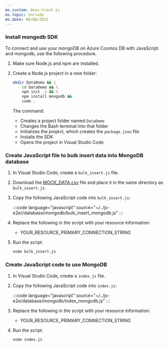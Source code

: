 ```yaml
---
ms.custom: devx-track-js
ms.topic: include
ms.date: 08/08/2022
---
```


### Install mongodb SDK 

To connect and use your mongoDB on Azure Cosmos DB with JavaScript and mongodb, use the following procedure.

1. Make sure Node.js and npm are installed.
1. Create a Node.js project in a new folder:

    ```bash
    mkdir DataDemo && \
        cd DataDemo && \
        npm init -y && \
        npm install mongodb &&
        code .
    ```

    The command:
    * Creates a project folder named `DataDemo`
    * Changes the Bash terminal into that folder
    * Initializes the project, which creates the `package.json` file
    * Installs the SDK
    * Opens the project in Visual Studio Code

### Create JavaScript file to bulk insert data into MongoDB database

1. In Visual Studio Code, create a `bulk_insert.js` file.

1. Download the [MOCK_DATA.csv](https://github.com/Azure-Samples/js-e2e/blob/main/database/redis/MOCK_DATA.csv) file and place it in the same directory as `bulk_insert.js`.

1. Copy the following JavaScript code into `bulk_insert.js`:

    :::code language="javascript" source="~/../js-e2e//database/mongodb/bulk_insert_mongodb.js" :::

1. Replace the following in the script with your resource information:

    * YOUR_RESOURCE_PRIMARY_CONNECTION_STRING

1. Run the script.

    ```bash
    node bulk_insert.js
    ```

### Create JavaScript code to use MongoDB

1. In Visual Studio Code, create a `index.js` file.

1. Copy the following JavaScript code into `index.js`:

    :::code language="javascript" source="~/../js-e2e/database/mongodb/index_mongodb.js" :::

1. Replace the following in the script with your resource information:

    * YOUR_RESOURCE_PRIMARY_CONNECTION_STRING

1. Run the script.

    ```bash
    node index.js
    ```